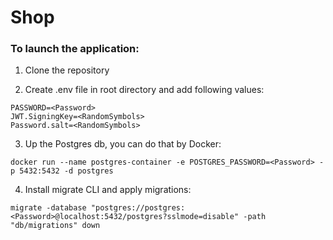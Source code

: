 # Shop
### To launch the application:


1. Clone the repository
 


2. Create .env file in root directory and add following values:
```dotenv
PASSWORD=<Password>
JWT.SigningKey=<RandomSymbols>
Password.salt=<RandomSymbols>
```

3. Up the Postgres db, you can do that by Docker:
   
```dotenv
docker run --name postgres-container -e POSTGRES_PASSWORD=<Password> -p 5432:5432 -d postgres
```
4. Install migrate CLI and apply migrations:

```dotenv
migrate -database "postgres://postgres:<Password>@localhost:5432/postgres?sslmode=disable" -path "db/migrations" down  
```
